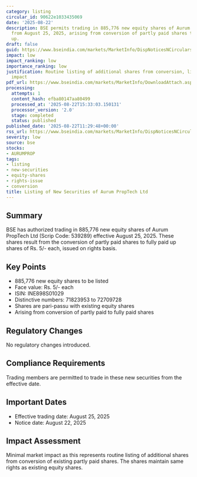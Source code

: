 ```yaml
---
category: listing
circular_id: 90622e1033435069
date: '2025-08-22'
description: BSE permits trading in 885,776 new equity shares of Aurum PropTech Ltd
  from August 25, 2025, arising from conversion of partly paid shares to fully paid
  up.
draft: false
guid: https://www.bseindia.com/markets/MarketInfo/DispNoticesNCirculars.aspx?Noticeid={4EAF4B45-018A-461C-A486-76055AB862AC}&noticeno=20250822-18&dt=08/22/2025&icount=18&totcount=66&flag=0
impact: low
impact_ranking: low
importance_ranking: low
justification: Routine listing of additional shares from conversion, limited market
  impact
pdf_url: https://www.bseindia.com/markets/MarketInfo/DownloadAttach.aspx?id=20250822-18&attachedId=
processing:
  attempts: 1
  content_hash: efba80147aa80499
  processed_at: '2025-08-22T15:33:03.150131'
  processor_version: '2.0'
  stage: completed
  status: published
published_date: '2025-08-22T11:29:48+00:00'
rss_url: https://www.bseindia.com/markets/MarketInfo/DispNoticesNCirculars.aspx?Noticeid={4EAF4B45-018A-461C-A486-76055AB862AC}&noticeno=20250822-18&dt=08/22/2025&icount=18&totcount=66&flag=0
severity: low
source: bse
stocks:
- AURUMPROP
tags:
- listing
- new-securities
- equity-shares
- rights-issue
- conversion
title: Listing of New Securities of Aurum PropTech Ltd
---
```


## Summary

BSE has authorized trading in 885,776 new equity shares of Aurum PropTech Ltd (Scrip Code: 539289) effective August 25, 2025. These shares result from the conversion of partly paid shares to fully paid up shares of Rs. 5/- each, issued on rights basis.

## Key Points

- 885,776 new equity shares to be listed
- Face value: Rs. 5/- each
- ISIN: INE898S01029
- Distinctive numbers: 71823953 to 72709728
- Shares are pari-passu with existing equity shares
- Arising from conversion of partly paid to fully paid shares

## Regulatory Changes

No regulatory changes introduced.

## Compliance Requirements

Trading members are permitted to trade in these new securities from the effective date.

## Important Dates

- Effective trading date: August 25, 2025
- Notice date: August 22, 2025

## Impact Assessment

Minimal market impact as this represents routine listing of additional shares from conversion of existing partly paid shares. The shares maintain same rights as existing equity shares.